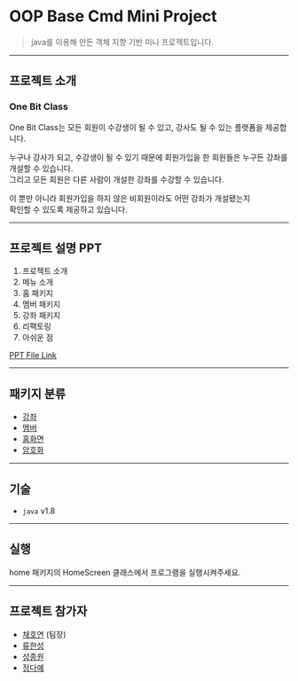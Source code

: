 # OOP Base Cmd Mini Project
> java를 이용해 만든 객체 지향 기반 미니 프로젝트입니다.

---

## 프로젝트 소개

### One Bit Class

One Bit Class는 모든 회원이 수강생이 될 수 있고, 강사도 될 수 있는 플랫폼을 제공합니다.   

누구나 강사가 되고, 수강생이 될 수 있기 때문에 회원가입을 한 회원들은 누구든 강좌를 개설할 수 있습니다.   
그리고 모든 회원은 다른 사람이 개설한 강좌를 수강할 수 있습니다.   

이 뿐만 아니라 회원가입을 하지 않은 비회원이라도 어떤 강좌가 개설됐는지   
확인할 수 있도록 제공하고 있습니다.   

---

## 프로젝트 설명 PPT 
1. 프로젝트 소개
2. 메뉴 소개
3. 홈 패키지
4. 멤버 패키지
5. 강좌 패키지
6. 리팩토링
7. 아쉬운 점

[PPT File Link](https://github.com/WantDay/OneBitClass01/blob/main/%EB%B9%84%ED%8A%B8%EC%BA%A0%ED%94%84-%EB%AF%B8%EB%8B%88%ED%94%84%EB%A1%9C%EC%A0%9D%ED%8A%B8-Want%20Day_B_3(PPT)_%EC%B5%9C%EC%A2%85%20%EB%B0%9C%ED%91%9C%20%EC%9E%90%EB%A3%8C.pptx)

---

## 패키지 분류
* [강좌](https://github.com/WantDay/OneBitClass01/tree/main/src/bitclass)
* [멤버](https://github.com/WantDay/OneBitClass01/tree/main/src/member)
* [홈화면](https://github.com/WantDay/OneBitClass01/tree/main/src/home)
* [암호화](https://github.com/WantDay/OneBitClass01/tree/main/src/encryption)

---

## 기술
* `java` v1.8

---

## 실행
home 패키지의 HomeScreen 클래스에서 프로그램을 실행시켜주세요.

---

## 프로젝트 참가자

* [채호연](https://github.com/flip1945) (팀장)
* [류한성](https://github.com/Gamaspin)
* [성종원](https://github.com/jongchi)
* [정다예](https://github.com/daayeah)
